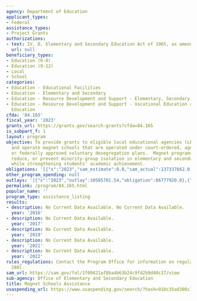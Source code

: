 ```yaml
---
agency: Department of Education
applicant_types:
- Federal
assistance_types:
- Project Grants
authorizations:
- text: IV, D, Elementary and Secondary Education Act of 1965, as amended.
  url: null
beneficiary_types:
- Education (0-8)
- Education (9-12)
- Local
- School
categories:
- Education - Educational Facilities
- Education - Elementary and Secondary
- Education - Resource Development and Support - Elementary, Secondary Education
- Education - Resource Development and Support - Vocational Education and Handicapped
  Education
cfda: '84.165'
fiscal_year: '2023'
grants_url: https://grants.gov/search-grants?cfda=84.165
is_subpart_f: 1
layout: program
objective: To provide grants to eligible local educational agencies (LEAs) to establish
  and operate magnet schools that are operated under court-ordered, agency-ordered,
  or federally approved voluntary desegregation plans.  Magnet programs aim to eliminate,
  reduce, or prevent minority-group isolation in elementary and secondary schools
  while strengthening students' academic achievement.
obligations: '[{"x":"2023","sam_estimate":0.0,"sam_actual":137337662.0,"usa_spending_actual":129636198.17},{"x":"2024","sam_estimate":0.0,"sam_actual":137567785.0,"usa_spending_actual":137567785.0},{"x":"2025","sam_estimate":0.0,"sam_actual":137610000.0,"usa_spending_actual":0.0}]'
other_program_spending: null
outlays: '[{"x":"2023","outlay":10585701.54,"obligation":86777920.0},{"x":"2024","outlay":125336.14,"obligation":95546623.0},{"x":"2025","outlay":0.0,"obligation":0.0}]'
permalink: /program/84.165.html
popular_name: ''
program_type: assistance_listing
results:
- description: No Current Data Available. No Current Data Available.
  year: '2016'
- description: No Current Data Available.
  year: '2017'
- description: No Current Data Available.
  year: '2019'
- description: No Current Data Available.
  year: '2021'
- description: No Current Data Available.
  year: '2022'
rules_regulations: Contact the Program Office for information on regulations (34 CFR
  280).
sam_url: https://sam.gov/fal/1f09421af8ba4b63b24c9fd2b9d40c17/view
sub-agency: Office of Elementary and Secondary Education
title: Magnet Schools Assistance
usaspending_url: https://www.usaspending.gov/search/?hash=910c35ad308c1305967830109d51001b
---
```

